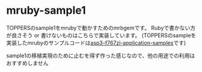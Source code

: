 # mruby-sample1
TOPPERSのsample1をmrubyで動かすためのmrbgemです。
Rubyで書かない方が良さそう or 書けないものはこちらで実装しています。
(TOPPERSのsampleを実装したmrubyのサンプルコードは[asp3-f767zi-application-samples](https://github.com/yamanekko/asp3-f767zi-application-samples)です)

sample1の移植実現のために止むを得ず作った感じなので、他の用途での利用はおすすめしません
